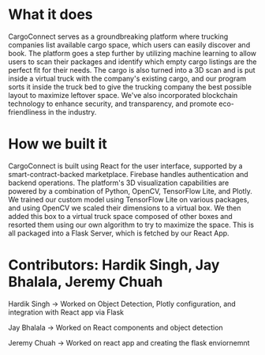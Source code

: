 # What it does
CargoConnect serves as a groundbreaking platform where trucking companies list available cargo space, which users can easily discover and book. The platform goes a step further by utilizing machine learning to allow users to scan their packages and identify which empty cargo listings are the perfect fit for their needs. The cargo is also turned into a 3D scan and is put inside a virtual truck with the company's existing cargo, and our program sorts it inside the truck bed to give the trucking company the best possible layout to maximize leftover space. We've also incorporated blockchain technology to enhance security, and transparency, and promote eco-friendliness in the industry.

# How we built it
CargoConnect is built using React for the user interface, supported by a smart-contract-backed marketplace. Firebase handles authentication and backend operations. The platform's 3D visualization capabilities are powered by a combination of Python, OpenCV, TensorFlow Lite, and Plotly. We trained our custom model using TensorFlow Lite on various packages, and using OpenCV we scaled their dimensions to a virtual box. We then added this box to a virtual truck space composed of other boxes and resorted them using our own algorithm to try to maximize the space. This is all packaged into a Flask Server, which is fetched by our React App.

# Contributors: Hardik Singh, Jay Bhalala, Jeremy Chuah
Hardik Singh -> Worked on Object Detection, Plotly configuration, and integration with React app via Flask

Jay Bhalala -> Worked on React components and object detection

Jeremy Chuah -> Worked on react app and creating the flask enviornemnt 
